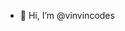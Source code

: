 - 👋 Hi, I’m @vinvincodes

<!---
vinvincodes/vinvincodes is a ✨ special ✨ repository because its `README.md` (this file) appears on your GitHub profile.
You can click the Preview link to take a look at your changes.
--->
